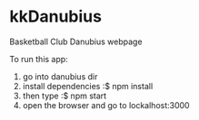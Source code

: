 # kkDanubius
Basketball Club Danubius webpage  



To run this app:  
1. go into danubius dir  
2. install dependencies :$ npm install  
3. then type :$ npm start  
4. open the browser and go to lockalhost:3000  
